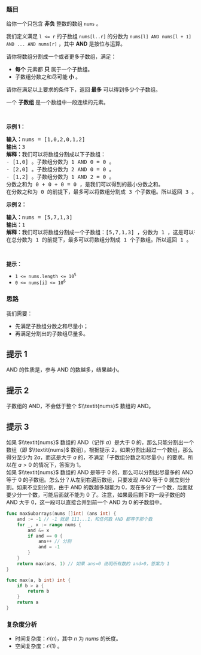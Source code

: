 ### 题目  

<p>给你一个只包含 <strong>非负</strong>&nbsp;整数的数组&nbsp;<code>nums</code>&nbsp;。</p>

<p>我们定义满足 <code>l &lt;= r</code>&nbsp;的子数组&nbsp;<code>nums[l..r]</code>&nbsp;的分数为&nbsp;<code>nums[l] AND nums[l + 1] AND ... AND nums[r]</code>&nbsp;，其中&nbsp;<strong>AND</strong>&nbsp;是按位与运算。</p>

<p>请你将数组分割成一个或者更多子数组，满足：</p>

<ul>
	<li><strong>每个</strong> 元素都&nbsp;<strong>只</strong>&nbsp;属于一个子数组。</li>
	<li>子数组分数之和尽可能<strong>&nbsp;小</strong>&nbsp;。</li>
</ul>

<p>请你在满足以上要求的条件下，返回<strong>&nbsp;最多</strong>&nbsp;可以得到多少个子数组。</p>

<p>一个 <strong>子数组</strong>&nbsp;是一个数组中一段连续的元素。</p>

<p>&nbsp;</p>

<p><strong class="example">示例 1：</strong></p>

<pre>
<b>输入：</b>nums = [1,0,2,0,1,2]
<b>输出：</b>3
<strong>解释：</strong>我们可以将数组分割成以下子数组：
- [1,0] 。子数组分数为 1 AND 0 = 0 。
- [2,0] 。子数组分数为 2 AND 0 = 0 。
- [1,2] 。子数组分数为 1 AND 2 = 0 。
分数之和为 0 + 0 + 0 = 0 ，是我们可以得到的最小分数之和。
在分数之和为 0 的前提下，最多可以将数组分割成 3 个子数组。所以返回 3 。
</pre>

<p><strong class="example">示例 2：</strong></p>

<pre>
<b>输入：</b>nums = [5,7,1,3]
<b>输出：</b>1
<b>解释：</b>我们可以将数组分割成一个子数组：[5,7,1,3] ，分数为 1 ，这是可以得到的最小总分数。
在总分数为 1 的前提下，最多可以将数组分割成 1 个子数组。所以返回 1 。
</pre>

<p>&nbsp;</p>

<p><strong>提示：</strong></p>

<ul>
	<li><code>1 &lt;= nums.length &lt;= 10<sup>5</sup></code></li>
	<li><code>0 &lt;= nums[i] &lt;= 10<sup>6</sup></code></li>
</ul>

### 思路

我们需要：
- 先满足子数组分数之和尽量小；
- 再满足分割出的子数组尽量多。

## 提示 1

AND 的性质是，参与 AND 的数越多，结果越小。

## 提示 2

子数组的 AND，不会低于整个 $\\textit{nums}$ 数组的 AND。

## 提示 3

如果 $\\textit{nums}$ 数组的 AND（记作 $a$）是大于 $0$ 的，那么只能分割出一个数组（即 $\\textit{nums}$ 数组）。根据提示 2，如果分割出超过一个数组，那么得分至少为 $2a$，而这是大于 $a$ 的，不满足「子数组分数之和尽量小」的要求。所以在 $a>0$ 的情况下，答案为 $1$。  
如果 $\\textit{nums}$ 数组的 AND 是等于 $0$ 的，那么可以分割出尽量多的 AND 等于 $0$ 的子数组。怎么分？从左到右遍历数组，只要发现 AND 等于 $0$ 就立刻分割。如果不立刻分割，由于 AND 的数越多越能为 $0$，现在多分了一个数，后面就要少分一个数，可能后面就不能为 $0$ 了。注意，如果最后剩下的一段子数组的 AND 大于 $0$，这一段可以直接合并到前一个 AND 为 $0$ 的子数组中。

```go  
func maxSubarrays(nums []int) (ans int) {
	and := -1 // -1 就是 111...1，和任何数 AND 都等于那个数
	for _, x := range nums {
		and &= x
		if and == 0 {
			ans++ // 分割
			and = -1
		}
	}
	return max(ans, 1) // 如果 ans=0 说明所有数的 and>0，答案为 1
}

func max(a, b int) int {
	if b > a {
		return b
	}
	return a
}
```

### 复杂度分析  

- 时间复杂度：$\mathcal{O}(n)$，其中 $n$ 为 $\textit{nums}$ 的长度。
- 空间复杂度：$\mathcal{O}(1)$ 。